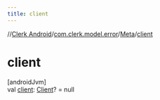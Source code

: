 ```yaml
---
title: client
---
```

//[Clerk Android](../../../index.html)/[com.clerk.model.error](../index.html)/[Meta](index.html)/[client](client.html)



# client



[androidJvm]\
val [client](client.html): [Client](../../com.clerk.model.client/-client/index.html)? = null




